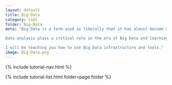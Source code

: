 ```yaml
---
layout: default
title: Big Data
category: tool
folder: Big-Data
meta: "Big Data is a term used so liberally that it has almost become meaningless. Don't be fooled though - Big Data refers to a very real shift in data storage and processing - the implications of which are just starting to be felt, and will continue to ripple through all industries.

Data analysis plays a critical role in the era of Big Data and learning the tools to interact with big data is critical for solving some of the most interesting questions we can ask.

I will be teaching you how to use Big Data infrastructure and tools."
image: Big-Data.png
---
```


{% include tutorial-nav.html %}

{% include tutorial-list.html folder=page.folder %}
